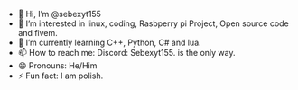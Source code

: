 - 👋 Hi, I’m @sebexyt155
- 👀 I’m interested in linux, coding, Rasbperry pi Project, Open source code and fivem.
- 🌱 I’m currently learning C++, Python, C# and lua.
- 📫 How to reach me: Discord: Sebexyt155. is the only way.
- 😄 Pronouns: He/Him
- ⚡ Fun fact: I am polish.



